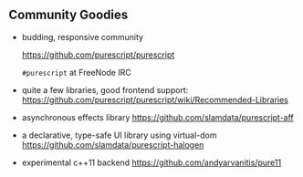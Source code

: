 ## Community Goodies

- budding, responsive community
  
  https://github.com/purescript/purescript
  
  `#purescript` at FreeNode IRC

- quite a few libraries, good frontend support:
  https://github.com/purescript/purescript/wiki/Recommended-Libraries

- asynchronous effects library
  https://github.com/slamdata/purescript-aff

- a declarative, type-safe UI library using virtual-dom
  https://github.com/slamdata/purescript-halogen

- experimental c++11 backend
  https://github.com/andyarvanitis/pure11
